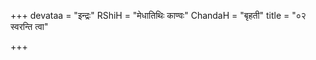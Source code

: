 +++
devataa = "इन्द्रः"
RShiH = "मेधातिथिः काण्वः"
ChandaH = "बृहती"
title = "०२ स्वरन्ति त्वा"

+++
